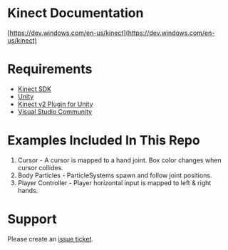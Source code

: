 # Kinect Documentation
[https://dev.windows.com/en-us/kinect](https://dev.windows.com/en-us/kinect)

# Requirements
-  [Kinect SDK](http://www.microsoft.com/en-us/download/details.aspx?id=44561)
-  [Unity](http://unity3d.com)
-  [Kinect v2 Plugin for Unity](http://go.microsoft.com/fwlink/?LinkID=513177)
-  [Visual Studio Community](http://visualstudio.com)

# Examples Included In This Repo
1.  Cursor - A cursor is mapped to a hand joint.  Box color changes when cursor collides.
2.  Body Particles - ParticleSystems spawn and follow joint positions.
3.  Player Controller - Player horizontal input is mapped to left & right hands.

# Support
Please create an [issue ticket](https://github.com/jasonrwalters/Unity_Kinect/issues).
